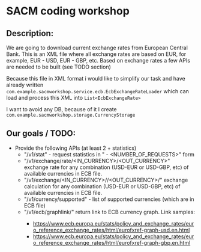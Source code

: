 # SACM coding workshop

## Description:
We are going to download current exchange rates from European Central Bank. 
This is an XML file where all exchange rates are based on EUR, for example, 
EUR - USD, EUR - GBP, etc. Based on exchange rates a few APIs are needed 
to be built (see TODO section)

Because this file in XML format i would like to simplify our task and 
have already written `com.example.sacmworkshop.service.ecb.EcbExchangeRateLoader` 
which can load and process this XML into `List<EcbExchangeRate>`

I want to avoid any DB, because of it I create `com.example.sacmworkshop.storage.CurrencyStorage`

## Our goals / TODO:
- Provide the following APIs (at least 2 + statistics)
  - "/v1/stat" - request statistics in "<CURRENCY> - <NUMBER_OF_REQUESTS>" form
  - "/v1/exchange/rate/<IN_CURRENCY>/<OUT_CURRENCY>" exchange rate for any combination (USD-EUR or USD-GBP, etc) of available currencies in ECB file.
  - "/v1/exchange/<IN_CURRENCY>/<AMOUNT>/<OUT_CURRENCY>/<AMOUNT>" exchange calculation for any combination (USD-EUR or USD-GBP, etc) of available currencies in ECB file.
  - "/v1/currency/supported" - list of supported currencies (which are in ECB file)
  - "/v1/ecb/graphlink/<CURRENCY>" return link to ECB currency graph. Link samples:
    - https://www.ecb.europa.eu/stats/policy_and_exchange_rates/euro_reference_exchange_rates/html/eurofxref-graph-usd.en.html
    - https://www.ecb.europa.eu/stats/policy_and_exchange_rates/euro_reference_exchange_rates/html/eurofxref-graph-gbp.en.html